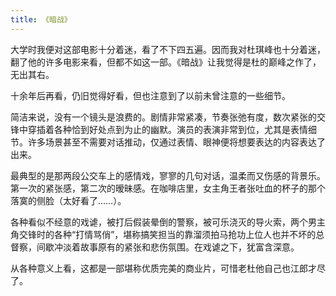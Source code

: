 ```yaml
---
title: 《暗战》
---
```


大学时我便对这部电影十分着迷，看了不下四五遍。因而我对杜琪峰也十分着迷，翻了他的许多电影来看，但都不如这一部。《暗战》让我觉得是杜的巅峰之作了，无出其右。

十余年后再看，仍旧觉得好看，但也注意到了以前未曾注意的一些细节。

简洁来说，没有一个镜头是浪费的。剧情非常紧凑，节奏张弛有度，数次紧张的交锋中穿插着各种恰到好处点到为止的幽默。演员的表演非常到位，尤其是表情细节。许多场景甚至不需要对话推动，仅通过表情、眼神便将想要表达的内容表达了出来。

最典型的是那两段公交车上的感情戏，寥寥的几句对话，温柔而又伤感的背景乐。第一次的紧张感，第二次的暧昧感。在咖啡店里，女主角王者张吐血的杯子的那个落寞的侧脸（太好看了……）。

各种看似不经意的戏谑，被打后假装晕倒的警察，被可乐浇灭的导火索，两个男主角交锋时的各种“打情骂俏”，堪称搞笑担当的靠溜须拍马抢功上位人也并不坏的总督察，间歇冲淡着故事原有的紧张和悲伤氛围。在戏谑之下，犹富含深意。

从各种意义上看，这都是一部堪称优质完美的商业片，可惜老杜他自己也江郎才尽了。